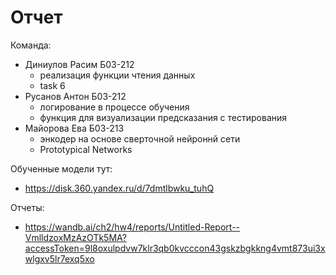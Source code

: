 # Отчет

Команда:
- Диниулов Расим Б03-212
    - реализация функции чтения данных
    - task 6
- Русанов Антон Б03-212
    - логирование в процессе обучения 
    - функция для визуализации предсказания с тестирования
- Майорова Ева Б03-213
    - энкодер на основе сверточной нейроннй сети
    - Prototypical Networks

Обученные модели тут: 
 - https://disk.360.yandex.ru/d/7dmtlbwku_tuhQ

Отчеты:
 - https://wandb.ai/ch2/hw4/reports/Untitled-Report--VmlldzoxMzAzOTk5MA?accessToken=9l8oxulpdvw7klr3qb0kvcccon43gskzbgkkng4vmt873ui3xwlgxv5lr7exq5xo
 